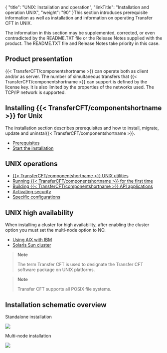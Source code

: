 {
    "title": "UNIX: Installation and operation",
    "linkTitle": "Installation and operation UNIX",
    "weight": "90"
}This section introduces prerequisite information as well as installation and information on operating Transfer CFT in UNIX.

The information in this section
may be supplemented, corrected, or even contradicted by the
README.TXT file or the Release Notes supplied with the product. The README.TXT file and Release Notes take priority in this case.

<span id="Product_presentation"></span>

## Product presentation

{{< TransferCFT/componentshortname  >}} can operate both as client and/or as server. The
number of simultaneous transfers that {{< TransferCFT/componentshortname  >}} can support
is defined by the license key. It is also limited by the properties of
the networks used. The TCP/IP network is supported.

## Installing {{< TransferCFT/componentshortname  >}} for Unix

The installation section describes prerequisites and how to install, migrate, update and uninstal{{< TransferCFT/componentshortname  >}}.

- [Prerequisites](before_you_start_unix/prereqs_overview)
- [Start the installation](../windows_install_start_here/before_you_start_win/install_transfer_cft_1)

## UNIX operations

- [{{< TransferCFT/componentshortname >}}
    UNIX utilities](run_first_time_ux/use_cft_utilities)
- [Running
    {{< TransferCFT/componentshortname >}} for the first time]()
- [Building
    {{< TransferCFT/componentshortname >}} API applications](run_first_time_ux/api_applications_start_here)
- [Activating
    security]()
- [Specific
    configurations](run_first_time_ux/aix_with_ibm_hacmp_intro/specific_configurations_intro)

## UNIX high availability

When installing a cluster for high availability, after enabling the cluster option you must set the multi-node option to NO.

- [Using
    AIX with IBM](run_first_time_ux/aix_with_ibm_hacmp_intro)
- [Solaris
    Sun cluster](run_first_time_ux/aix_with_ibm_hacmp_intro/solaris_sun_cluster_start_here)

> **Note**
>
> The term
> Transfer CFT is used to designate the Transfer
> CFT software package on UNIX platforms.

> **Note**
>
> Transfer CFT supports all POSIX file systems.

## Installation schematic overview

Standalone installation

![](/Images/TransferCFT/install01_(2).png)

Multi-node installation

![](/Images/TransferCFT/install_multi.png)
